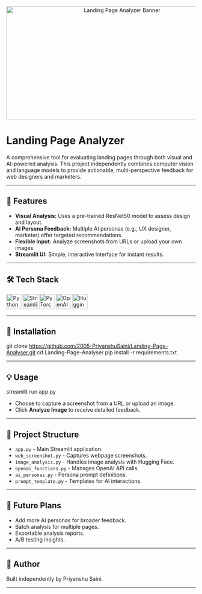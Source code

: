 ﻿<div align="center">
  <img src="https://media.giphy.com/media/dWesBcTLavkZuG35MI/giphy.gif" width="600" height="300" alt="Landing Page Analyzer Banner"/>
</div>

# Landing Page Analyzer

A comprehensive tool for evaluating landing pages through both visual and AI-powered analysis. This project independently combines computer vision and language models to provide actionable, multi-perspective feedback for web designers and marketers.

---

## 🚀 Features

- **Visual Analysis:** Uses a pre-trained ResNet50 model to assess design and layout.
- **AI Persona Feedback:** Multiple AI personas (e.g., UX designer, marketer) offer targeted recommendations.
- **Flexible Input:** Analyze screenshots from URLs or upload your own images.
- **Streamlit UI:** Simple, interactive interface for instant results.

---

## 🛠️ Tech Stack

<div>
  <img src="https://cdn.jsdelivr.net/gh/devicons/devicon/icons/python/python-original.svg" height="40" alt="Python"/>
  <img src="https://cdn.jsdelivr.net/gh/devicons/devicon/icons/streamlit/streamlit-original.svg" height="40" alt="Streamlit"/>
  <img src="https://cdn.jsdelivr.net/gh/devicons/devicon/icons/pytorch/pytorch-original.svg" height="40" alt="PyTorch"/>
  <img src="https://cdn.jsdelivr.net/gh/devicons/devicon/icons/openai/openai-original.svg" height="40" alt="OpenAI"/>
  <img src="https://cdn.jsdelivr.net/gh/devicons/devicon/icons/huggingface/huggingface-original.svg" height="40" alt="Hugging Face"/>
</div>

---

## 📝 Installation

git clone https://github.com/2005-PriyanshuSaini/Landing-Page-Analyser.git
cd Landing-Page-Analyser
pip install -r requirements.txt

---

## 💡 Usage

streamlit run app.py

- Choose to capture a screenshot from a URL or upload an image.
- Click **Analyze Image** to receive detailed feedback.

---

## 📂 Project Structure

- `app.py` - Main Streamlit application.
- `web_screenshot.py` - Captures webpage screenshots.
- `image_analysis.py` - Handles image analysis with Hugging Face.
- `openai_functions.py` - Manages OpenAI API calls.
- `ai_personas.py` - Persona prompt definitions.
- `prompt_template.py` - Templates for AI interactions.

---

## 🔮 Future Plans

- Add more AI personas for broader feedback.
- Batch analysis for multiple pages.
- Exportable analysis reports.
- A/B testing insights.

---

## 👤 Author

Built independently by Priyanshu Saini.

---
